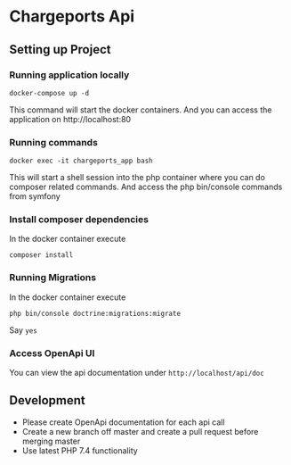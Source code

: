 # Chargeports Api

## Setting up Project

### Running application locally
`docker-compose up -d`

This command will start the docker containers. And you can access the application on http://localhost:80

### Running commands 

`docker exec -it chargeports_app bash`

This will start a shell session into the php container where you can do composer related commands. And access the php bin/console commands from symfony

### Install composer dependencies

In the docker container execute 

`composer install`

### Running Migrations

In the docker container execute 

`php bin/console doctrine:migrations:migrate`

Say `yes`

### Access OpenApi UI

You can view the api documentation under `http://localhost/api/doc`

## Development

- Please create OpenApi documentation for each api call
- Create a new branch off master and create a pull request before merging master
- Use latest PHP 7.4 functionality 
